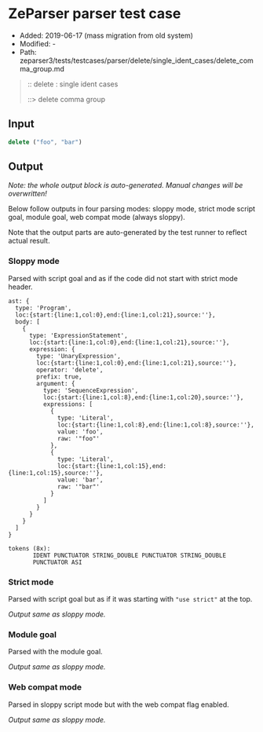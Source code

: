 # ZeParser parser test case

- Added: 2019-06-17 (mass migration from old system)
- Modified: -
- Path: zeparser3/tests/testcases/parser/delete/single_ident_cases/delete_comma_group.md

> :: delete : single ident cases
>
> ::> delete comma group

## Input

`````js
delete ("foo", "bar")
`````

## Output

_Note: the whole output block is auto-generated. Manual changes will be overwritten!_

Below follow outputs in four parsing modes: sloppy mode, strict mode script goal, module goal, web compat mode (always sloppy).

Note that the output parts are auto-generated by the test runner to reflect actual result.

### Sloppy mode

Parsed with script goal and as if the code did not start with strict mode header.

`````
ast: {
  type: 'Program',
  loc:{start:{line:1,col:0},end:{line:1,col:21},source:''},
  body: [
    {
      type: 'ExpressionStatement',
      loc:{start:{line:1,col:0},end:{line:1,col:21},source:''},
      expression: {
        type: 'UnaryExpression',
        loc:{start:{line:1,col:0},end:{line:1,col:21},source:''},
        operator: 'delete',
        prefix: true,
        argument: {
          type: 'SequenceExpression',
          loc:{start:{line:1,col:8},end:{line:1,col:20},source:''},
          expressions: [
            {
              type: 'Literal',
              loc:{start:{line:1,col:8},end:{line:1,col:8},source:''},
              value: 'foo',
              raw: '"foo"'
            },
            {
              type: 'Literal',
              loc:{start:{line:1,col:15},end:{line:1,col:15},source:''},
              value: 'bar',
              raw: '"bar"'
            }
          ]
        }
      }
    }
  ]
}

tokens (8x):
       IDENT PUNCTUATOR STRING_DOUBLE PUNCTUATOR STRING_DOUBLE
       PUNCTUATOR ASI
`````

### Strict mode

Parsed with script goal but as if it was starting with `"use strict"` at the top.

_Output same as sloppy mode._

### Module goal

Parsed with the module goal.

_Output same as sloppy mode._

### Web compat mode

Parsed in sloppy script mode but with the web compat flag enabled.

_Output same as sloppy mode._
